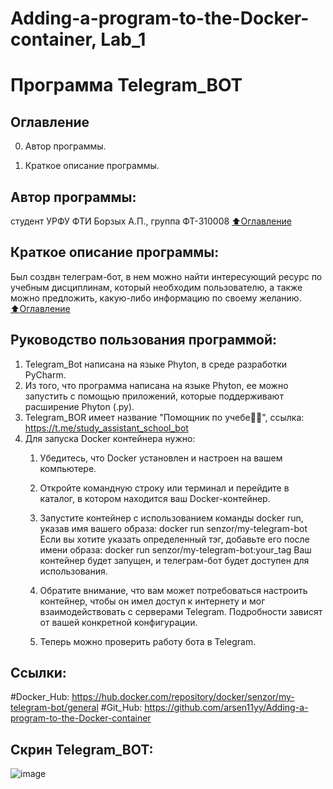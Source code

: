 # Adding-a-program-to-the-Docker-container, Lab_1

# Программа Telegram_BOT

## Оглавление

0. Автор программы.

1. Краткое описание программы.

## Автор программы:
студент УРФУ ФТИ  Борзых А.П., группа ФТ-310008
[:arrow_up:Оглавление](#Оглавление)

## Краткое описание программы:
Был создвн телеграм-бот, в нем можно найти интересующий ресурс по учебным дисциплинам, который необходим пользователю, а также можно предложить, какую-либо информацию по своему желанию.    
[:arrow_up:Оглавление](#Оглавление)

## Руководство пользования программой:
1. Telegram_Bot написана на языке Phyton, в среде разработки PyCharm.
2. Из того, что программа написана на языке Phyton, ее можно запустить с помощью приложений, которые поддерживают расширение Phyton (.py).
3. Telegram_BOR имеет название "Помощник по учебе👨‍💻", ссылка: https://t.me/study_assistant_school_bot
4. Для запуска Docker контейнера нужно:
   1. Убедитесь, что Docker установлен и настроен на вашем компьютере.
   2. Откройте командную строку или терминал и перейдите в каталог, в котором находится ваш Docker-контейнер.
   3. Запустите контейнер с использованием команды docker run, указав имя вашего образа:
                             docker run senzor/my-telegram-bot
   Если вы хотите указать определенный тэг, добавьте его после имени образа:
                             docker run senzor/my-telegram-bot:your_tag
   Ваш контейнер будет запущен, и телеграм-бот будет доступен для использования.

   4. Обратите внимание, что вам может потребоваться настроить контейнер, чтобы он имел доступ к интернету и мог взаимодействовать с серверами Telegram. Подробности зависят от вашей конкретной конфигурации.
   5. Теперь можно проверить работу бота в Telegram.
  ## Ссылки:
  #Docker_Hub: https://hub.docker.com/repository/docker/senzor/my-telegram-bot/general
  #Git_Hub: https://github.com/arsen11yy/Adding-a-program-to-the-Docker-container

## Скрин Telegram_BOT:
![image](https://github.com/arsen11yy/Adding-a-program-to-the-Docker-container/assets/112753125/2fd301d1-67f1-417f-9060-c0eb2a887609)


